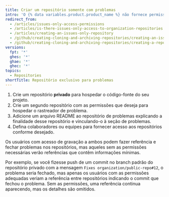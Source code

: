 ```yaml
---
title: Criar um repositório somente com problemas
intro: 'O {% data variables.product.product_name %} não fornece permissões de acesso somente a problemas, mas você pode fazer isso usando um segundo repositório que contenha apenas os problemas.'
redirect_from:
  - /articles/issues-only-access-permissions
  - /articles/is-there-issues-only-access-to-organization-repositories
  - /articles/creating-an-issues-only-repository
  - /github/creating-cloning-and-archiving-repositories/creating-an-issues-only-repository
  - /github/creating-cloning-and-archiving-repositories/creating-a-repository-on-github/creating-an-issues-only-repository
versions:
  fpt: '*'
  ghes: '*'
  ghae: '*'
  ghec: '*'
topics:
  - Repositories
shortTitle: Repositório exclusivo para problemas
---
```


1. Crie um repositório **privado** para hospedar o código-fonte do seu projeto.
2. Crie um segundo repositório com as permissões que deseja para hospedar o rastreador de problema.
3. Adicione um arquivo README ao repositório de problemas explicando a finalidade desse repositório e vinculando-o à seção de problemas.
4. Defina colaboradores ou equipes para fornecer acesso aos repositórios conforme desejado.

Os usuários com acesso de gravação a ambos podem fazer referência e fechar problemas nos repositórios, mas aqueles sem as permissões necessárias verão referências que contêm informações mínimas.

Por exemplo, se você fizesse push de um commit no branch padrão do repositório privado com a mensagem `Fixes organization/public-repo#12`, o problema seria fechado, mas apenas os usuários com as permissões adequadas veriam a referência entre repositórios indicando o commit que fechou o problema. Sem as permissões, uma referência continua aparecendo, mas os detalhes são omitidos.

